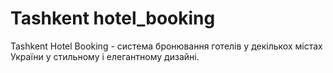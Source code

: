 #  Tashkent hotel_booking

Tashkent Hotel Booking - система бронювання готелів у декількох містах України у стильному і елегантному дизайні.

